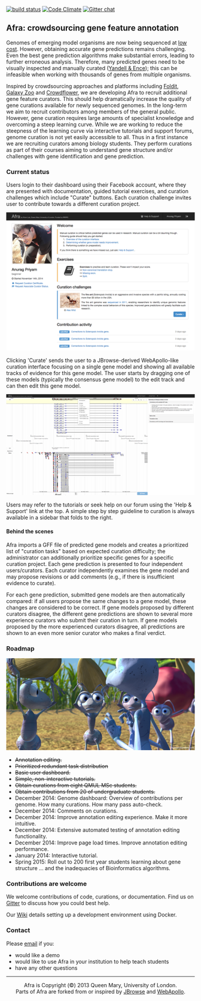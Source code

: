 [![build status](https://secure.travis-ci.org/yeban/afra.svg?branch=master)](https://travis-ci.org/yeban/afra)
[![Code Climate](https://codeclimate.com/github/yeban/afra/badges/gpa.svg)](https://codeclimate.com/github/yeban/afra)
[![Gitter chat](https://badges.gitter.im/gitterHQ/gitter.png)](https://gitter.im/yeban/afra)

## Afra: crowdsourcing gene feature annotation

Genomes of emerging model organisms are now being sequenced at [low cost](http://www.genome.gov/images/content/cost_genome.jpg).
However, obtaining accurate gene predictions remains challenging.  Even the
best gene prediction algorithms make substantial errors, leading to further
erroneous analysis. Therefore, many predicted genes need to be visually
inspected and manually curated ([Yandell & Ence](http://www.nature.com/nrg/journal/v13/n5/full/nrg3174.html)); this can be infeasible when working with thousands of genes from multiple organisms.

Inspired by crowdsourcing approaches and platforms including
[Foldit](http://fold.it/), [Galaxy Zoo](http://www.galaxyzoo.org/) and
[Crowdflower](http://www.crowdflower.com/), we are developing Afra to recruit
additional gene feature curators.  This should help dramatically increase
the quality of gene curations available for newly sequenced genomes. In the
long-term we aim to recruit contributors among members of the general public.
However, gene curation requires large amounts of specialist knowledge and
overcoming a steep learning curve. While we are working to reduce the steepness
of the learning curve via interactive tutorials and support forums, genome
curation is not yet easily accessible to all. Thus in a first instance we are
recruiting curators among biology students. They perform curations as part of
their courses aiming to understand gene structure and/or challenges with gene
identification and gene prediction.

### Current status

Users login to their dashboard using their Facebook account, where they are
presented with documentation, guided tutorial exercises, and curation challenges which include "Curate" buttons.
Each curation challenge invites user to contribute towards a different curation project.

![user dashboard](www/img/readme/dashboard.png)

Clicking 'Curate' sends the user to a JBrowse-derived WebApollo-like curation interface
focusing on a single gene model and showing all available tracks of
evidence for this gene model. The user starts by dragging one of these
models (typically the consensus gene model) to the edit track and can
then edit this gene model.

![curation interface](www/img/readme/curate.png)

Users may refer to the tutorials or seek help on our forum using the 'Help &
Support' link at the top. A simple step by step guideline to curation is always
available in a sidebar that folds to the right.

#### Behind the scenes

Afra imports a GFF file of predicted gene models and creates a prioritized list of "curation tasks"
based on expected curation difficulty; the administrator can additionally prioritize specific genes
for a specific curation project. Each gene prediction is presented to four
independent users/curators. Each curator independently examines the gene model
and may propose revisions or add comments (e.g., if there is insufficient
evidence to curate).

For each gene prediction, submitted gene models are then automatically compared:
if all users propose the same changes to a gene model, these changes are
considered to be correct. If gene models proposed by different curators
disagree, the different gene predictions are shown to several more experience
curators who submit their curation in turn. If gene models proposed by the more
experienced curators disagree, all predictions are shown to an even more senior
curator who makes a final verdict.

### Roadmap

![at work](www/img/readme/at-work.png)

* ~~Annotation editing.~~
* ~~Prioritized redundant task distribution~~
* ~~Basic user dashboard.~~
* ~~Simple, non-interactive tutorials.~~
* ~~Obtain curations from eight QMUL MSc students.~~
* ~~Obtain contributions from 20 of undergraduate students.~~
* December 2014: Genome dashboard: Overview of contributions per genome. How many curations. How many pass auto-check.
* December 2014: Comments on curations.
* December 2014: Improve annotation editing experience. Make it more intuitive.
* December 2014: Extensive automated testing of annotation editing functionality.
* December 2014: Improve page load times. Improve annotation editing performance.
* January 2014: Interactive tutorial.
* Spring 2015: Roll out to 200 first year students learning about gene
  structure ... and the inadequacies of Bioinformatics algorithms.

### Contributions are welcome

We welcome contributions of code, curations, or documentation. Find us on
[Gitter](https://gitter.im/yeban/afra) to discuss how you could best help.

Our [Wiki](https://github.com/yeban/afra/wiki) details setting up a
development environment using Docker.

### Contact

Please [email](mailto:a.priyam@qmul.ac.uk) if you:
* would like a demo
* would like to use Afra in your institution to help teach students
* have any other questions

---

<p align="center">
Afra is Copyright (©) 2013 Queen Mary, University of London.
<br/>
Parts of Afra are forked from or inspired by <a href="http://jbrowse.org/">JBrowse</a> and <a href="http://genomearchitect.org/">WebApollo</a>.
</p>
